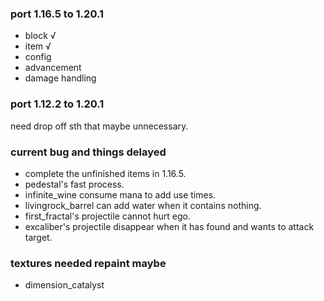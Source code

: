 ### port 1.16.5 to 1.20.1

- block √
- item √
- config
- advancement
- damage handling

### port 1.12.2 to 1.20.1

need drop off sth that maybe unnecessary.

### current bug and things delayed

- complete the unfinished items in 1.16.5.
- pedestal's fast process.
- infinite_wine consume mana to add use times.
- livingrock_barrel can add water when it contains nothing.
- first_fractal's projectile cannot hurt ego.
- excaliber's projectile disappear when it has found and wants to attack target.

### textures needed repaint maybe

- dimension_catalyst